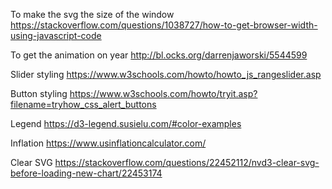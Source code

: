 
To make the svg the size of the window
https://stackoverflow.com/questions/1038727/how-to-get-browser-width-using-javascript-code 

To get the animation on year
http://bl.ocks.org/darrenjaworski/5544599

Slider styling
https://www.w3schools.com/howto/howto_js_rangeslider.asp

Button styling
https://www.w3schools.com/howto/tryit.asp?filename=tryhow_css_alert_buttons

Legend
https://d3-legend.susielu.com/#color-examples 

Inflation
https://www.usinflationcalculator.com/

Clear SVG
https://stackoverflow.com/questions/22452112/nvd3-clear-svg-before-loading-new-chart/22453174

